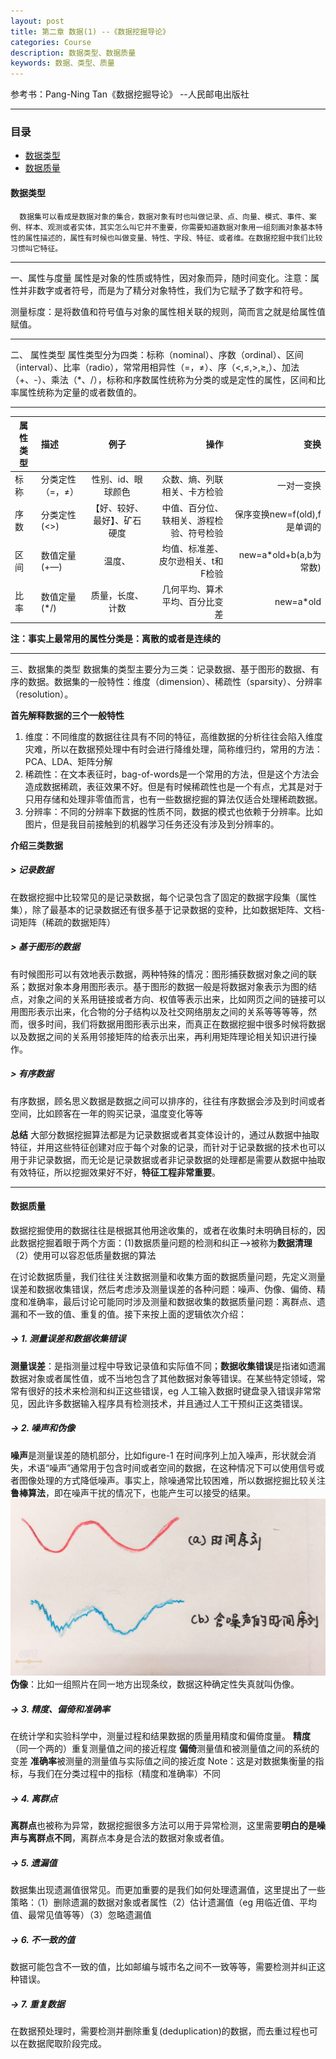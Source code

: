 ```yaml
---
layout: post
title: 第二章 数据(1) --《数据挖掘导论》
categories: Course
description: 数据类型、数据质量
keywords: 数据、类型、质量
---
```

参考书：Pang-Ning Tan《数据挖掘导论》 --人民邮电出版社


---

### 目录
* [数据类型](#数据类型)
* [数据质量](#数据质量)



#### 数据类型
     
      数据集可以看成是数据对象的集合，数据对象有时也叫做记录、点、向量、模式、事件、案例、样本、观测或者实体，其实怎么叫它并不重要，你需要知道数据对象用一组刻画对象基本特性的属性描述的，属性有时候也叫做变量、特性、字段、特征、或者维。在数据挖掘中我们比较习惯叫它特征。
---
一、属性与度量
属性是对象的性质或特性，因对象而异，随时间变化。注意：属性并非数字或者符号，而是为了精分对象特性，我们为它赋予了数字和符号。

测量标度：是将数值和符号值与对象的属性相关联的规则，简而言之就是给属性值赋值。

---
二、 属性类型
属性类型分为四类：标称（nominal）、序数（ordinal）、区间（interval）、比率（radio），常常用相异性（=，≠）、序（<,≤,>,≥,）、加法（+、-）、乘法（*、/），标称和序数属性统称为分类的或是定性的属性，区间和比率属性统称为定量的或者数值的。

----
| 属性类型 | 描述 | 例子 | 操作 |变换|
| ------- | :------ | :-----: | ------: | ------: |
| 标称 | 分类定性（=，≠） | 性别、id、眼球颜色 | 众数、熵、列联相关、卡方检验 |一对一变换|
| 序数 | 分类定性(<>) | 【好、较好、最好】、矿石硬度 | 中值、百分位、轶相关、游程检验、符号检验 |保序变换new=f(old),f是单调的|
| 区间 | 数值定量(+—) | 温度、| 均值、标准差、皮尔逊相关、t和F检验|new=a*old+b(a,b为常数)
| 比率 | 数值定量(*/) | 质量，长度、计数| 几何平均、算术平均、百分比变差|new=a*old

**注：事实上最常用的属性分类是：离散的或者是连续的**

---


三、数据集的类型
数据集的类型主要分为三类：记录数据、基于图形的数据、有序的数据。数据集的一般特性：维度（dimension）、稀疏性（sparsity）、分辨率（resolution）。

**首先解释数据的三个一般特性**

1. 维度：不同维度的数据往往具有不同的特征，高维数据的分析往往会陷入维度灾难，所以在数据预处理中有时会进行降维处理，简称维归约，常用的方法：PCA、LDA、矩阵分解
2. 稀疏性：在文本表征时，bag-of-words是一个常用的方法，但是这个方法会造成数据稀疏，表征效果不好。但是有时候稀疏性也是一个有点，尤其是对于只用存储和处理非零值而言，也有一些数据挖掘的算法仅适合处理稀疏数据。
3. 分辨率：不同的分辨率下数据的性质不同，数据的模式也依赖于分辨率。比如图片，但是我目前接触到的机器学习任务还没有涉及到分辨率的。

**介绍三类数据**
#####  > 记录数据
在数据挖掘中比较常见的是记录数据，每个记录包含了固定的数据字段集（属性集），除了最基本的记录数据还有很多基于记录数据的变种，比如数据矩阵、文档-词矩阵（稀疏的数据矩阵）

#####  > 基于图形的数据

有时候图形可以有效地表示数据，两种特殊的情况：图形捕获数据对象之间的联系；数据对象本身用图形表示。基于图形的数据一般是将数据对象表示为图的结点，对象之间的关系用链接或者方向、权值等表示出来，比如网页之间的链接可以用图形表示出来，化合物的分子结构以及社交网络朋友之间的关系等等等等，然而，很多时间，我们将数据用图形表示出来，而真正在数据挖掘中很多时候将数据以及数据之间的关系用邻接矩阵的给表示出来，再利用矩阵理论相关知识进行操作。

##### > 有序数据
有序数据，顾名思义数据是数据之间可以排序的，往往有序数据会涉及到时间或者空间，比如顾客在一年的购买记录，温度变化等等

**总结**
大部分数据挖掘算法都是为记录数据或者其变体设计的，通过从数据中抽取特征，并用这些特征创建对应于每个对象的记录，而针对于记录数据的技术也可以用于非记录数据，而无论是记录数据或者非记录数据的处理都是需要从数据中抽取有效特征，所以挖掘效果好不好，**特征工程非常重要**。

---
#### 数据质量

数据挖掘使用的数据往往是根据其他用途收集的，或者在收集时未明确目标的，因此数据挖掘着眼于两个方面：(1)数据质量问题的检测和纠正-->被称为**数据清理**（2）使用可以容忍低质量数据的算法

在讨论数据质量，我们往往关注数据测量和收集方面的数据质量问题，先定义测量误差和数据收集错误，然后考虑涉及测量误差的各种问题：噪声、伪像、偏倚、精度和准确率，最后讨论可能同时涉及测量和数据收集的数据质量问题：离群点、遗漏和不一致的值、重复的值。接下来按上面的逻辑依次介绍：

##### -> 1. 测量误差和数据收集错误

**测量误差**：是指测量过程中导致记录值和实际值不同；**数据收集错误**是指诸如遗漏数据对象或者属性值，或不当地包含了其他数据对象等错误。在某些特定领域，常常有很好的技术来检测和纠正这些错误，eg 人工输入数据时键盘录入错误非常常见，因此许多数据输入程序具有检测技术，并且通过人工干预纠正这类错误。



##### -> 2. 噪声和伪像
**噪声**是测量误差的随机部分，比如figure-1 在时间序列上加入噪声，形状就会消失，术语“噪声”通常用于包含时间或者空间的数据，在这种情况下可以使用信号或者图像处理的方式降低噪声。事实上，除噪通常比较困难，所以数据挖掘比较关注**鲁棒算法**，即在噪声干扰的情况下，也能产生可以接受的结果。
![figure -1](/images/blog/2018-3-17-1.jpg) 
**伪像**：比如一组照片在同一地方出现条纹，数据这种确定性失真就叫伪像。

##### -> 3. 精度、偏倚和准确率
在统计学和实验科学中，测量过程和结果数据的质量用精度和偏倚度量。
**精度** （同一个两的）重复测量值之间的接近程度
**偏倚**测量值和被测量值之间的系统的变差
**准确率**被测量的测量值与实际值之间的接近度
Note：这是对数据集衡量的指标，与我们在分类过程中的指标（精度和准确率）不同
##### -> 4. 离群点
**离群点**也被称为异常，数据挖掘很多方法可以用于异常检测，这里需要**明白的是噪声与离群点不同**，离群点本身是合法的数据对象或者值。
##### -> 5. 遗漏值
数据集出现遗漏值很常见。而更加重要的是我们如何处理遗漏值，这里提出了一些策略：（1）删除遗漏的数据对象或者属性（2）估计遗漏值（eg 用临近值、平均值、最常见值等等）（3）忽略遗漏值
##### -> 6. 不一致的值
数据可能包含不一致的值，比如邮编与城市名之间不一致等等，需要检测并纠正这种错误。
##### -> 7. 重复数据
在数据预处理时，需要检测并删除重复(deduplication)的数据，而去重过程也可以在数据爬取阶段完成。


